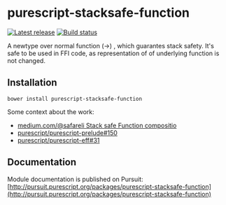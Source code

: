# purescript-stacksafe-function

[![Latest release](http://img.shields.io/github/release/safareli/purescript-stacksafe-function.svg)](https://github.com/safareli/purescript-stacksafe-function/releases)
[![Build status](https://travis-ci.org/safareli/purescript-stacksafe-function.svg?branch=master)](https://travis-ci.org/safareli/purescript-stacksafe-function)

A newtype over normal function (->) , which guarantes stack safety. It's safe to be used in FFI code, as representation of of underlying function is not changed.

## Installation

```
bower install purescript-stacksafe-function
```

Some context about the work:

- [medium.com/@safareli Stack safe Function compositio](https://medium.com/@safareli/stack-safe-function-composition-85d61feee37e)
- [purescript/purescript-prelude#150](https://github.com/purescript/purescript-prelude/pull/150)
- [purescript/purescript-eff#31](https://github.com/purescript/purescript-eff/pull/31)

## Documentation

Module documentation is published on Pursuit: [http://pursuit.purescript.org/packages/purescript-stacksafe-function](http://pursuit.purescript.org/packages/purescript-stacksafe-function)

